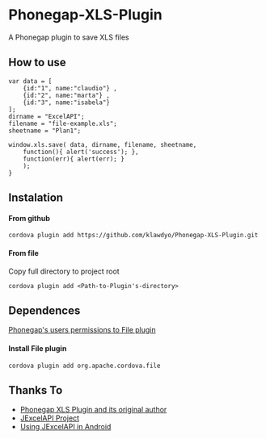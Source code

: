 Phonegap-XLS-Plugin
====

A Phonegap plugin to save XLS files

## How to use ##

    var data = [
        {id:"1", name:"claudio"} ,
        {id:"2", name:"marta"} ,
        {id:"3", name:"isabela"} 
    ];
    dirname = "ExcelAPI";
    filename = "file-example.xls";
    sheetname = "Plan1";
    
    window.xls.save( data, dirname, filename, sheetname, 
        function(){ alert('success'); }, 
        function(err){ alert(err); }
        );
    }

## Instalation ##

#### From github ####
    
    cordova plugin add https://github.com/klawdyo/Phonegap-XLS-Plugin.git
    
#### From file ####
    
Copy full directory to project root

    cordova plugin add <Path-to-Plugin's-directory>
    
## Dependences ##

[Phonegap's users permissions to File plugin](http://docs.phonegap.com/en/3.3.0/cordova_file_file.md.html#File)

#### Install File plugin ####

    cordova plugin add org.apache.cordova.file
    
## Thanks To ##

* [Phonegap XLS Plugin and its original author](https://github.com/jonathanbsilva/Phonegap-XLS-Plugin)
* [JExcelAPI Project](http://sourceforge.net/projects/jexcelapi/)
* [Using JExcelAPI in Android](http://www.kylebeal.com/2011/10/using-jexcelapi-in-an-android-app/)
